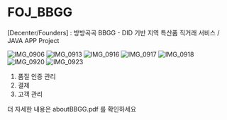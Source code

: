 # FOJ_BBGG

[Decenter/Founders] : 방방곡곡 BBGG - DID 기반 지역 특산품 직거래 서비스 / JAVA APP Project

![IMG_0906](https://user-images.githubusercontent.com/70588800/179140054-2b53f8a8-09df-42dd-b9a3-cd6c80275b73.JPG)
![IMG_0913](https://user-images.githubusercontent.com/70588800/179139962-2ed0ccea-86c9-411f-ad9d-4609ffcc2ad5.JPG)
![IMG_0916](https://user-images.githubusercontent.com/70588800/179140007-43d6d5e2-9cc0-4b61-bace-7ee9726bce6b.JPG)
![IMG_0917](https://user-images.githubusercontent.com/70588800/179140021-bf35d249-6875-4d48-896c-118a0d838db1.JPG)
![IMG_0918](https://user-images.githubusercontent.com/70588800/179140031-2a97ed44-0672-4d29-9480-dc0c39803218.JPG)
![IMG_0920](https://user-images.githubusercontent.com/70588800/179140038-806a4946-b43f-45f5-8462-826a08f500dc.JPG)
![IMG_0923](https://user-images.githubusercontent.com/70588800/179140046-0cd2633a-e28d-4102-9fcd-876b699e2d1b.JPG)

1. 품질 인증 관리
2. 결제
3. 고객 관리

더 자세한 내용은 aboutBBGG.pdf 를 확인하세요
